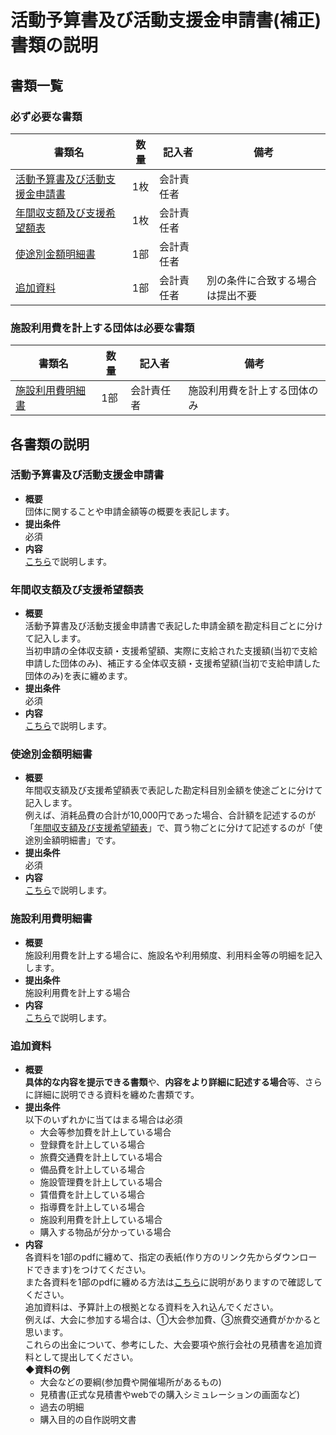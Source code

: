 # 活動予算書及び活動支援金申請書(補正)　書類の説明

## 書類一覧
### 必ず必要な書類
| 書類名       | 数量 | 記入者     | 備考 | 
| ------------ | ---- | ---------- | ---- | 
| [活動予算書及び活動支援金申請書](#活動予算書及び活動支援金申請書) | 1枚  | 会計責任者 |      | 
| [年間収支額及び支援希望額表](#年間収支額及び支援希望額表) | 1枚  | 会計責任者 |      | 
| [使途別金額明細書](#使途別金額明細書) | 1部  | 会計責任者 |      | 
| [追加資料](#追加資料) | 1部  | 会計責任者 | 別の条件に合致する場合は提出不要 | 


### 施設利用費を計上する団体は必要な書類
| 書類名       | 数量 | 記入者     | 備考 | 
| ------------ | ---- | ---------- | ---- | 
| [施設利用費明細書](#施設利用費明細書) | 1部  | 会計責任者 | 施設利用費を計上する団体のみ | 



## 各書類の説明
### 活動予算書及び活動支援金申請書
- **概要**  
団体に関することや申請金額等の概要を表記します。
- **提出条件**  
必須  
- **内容**  
[こちら](./活動予算書及び活動支援金申請書.md)で説明します。

### 年間収支額及び支援希望額表
- **概要**  
活動予算書及び活動支援金申請書で表記した申請金額を勘定科目ごとに分けて記入します。  
当初申請の全体収支額・支援希望額、実際に支給された支援額(当初で支給申請した団体のみ)、補正する全体収支額・支援希望額(当初で支給申請した団体のみ)を表に纏めます。
- **提出条件**  
必須  
- **内容**  
[こちら](./年間収支額及び支援希望額表.md)で説明します。

### 使途別金額明細書
- **概要**  
年間収支額及び支援希望額表で表記した勘定科目別金額を使途ごとに分けて記入します。  
例えば、消耗品費の合計が10,000円であった場合、合計額を記述するのが「[年間収支額及び支援希望額表](#年間収支額及び支援希望額表)」で、買う物ごとに分けて記述するのが「使途別金額明細書」です。
- **提出条件**  
必須  
- **内容**  
[こちら](./使途別金額明細書.md)で説明します。

### 施設利用費明細書
- **概要**  
施設利用費を計上する場合に、施設名や利用頻度、利用料金等の明細を記入します。
- **提出条件**  
施設利用費を計上する場合  
- **内容**  
[こちら](./施設利用費明細書.md)で説明します。

### 追加資料
- **概要**  
**具体的な内容を提示できる書類**や、**内容をより詳細に記述する場合**等、さらに詳細に説明できる資料を纏めた書類です。 
- **提出条件**  
以下のいずれかに当てはまる場合は必須  
  - 大会等参加費を計上している場合
  - 登録費を計上している場合
  - 旅費交通費を計上している場合
  - 備品費を計上している場合
  - 施設管理費を計上している場合
  - 賃借費を計上している場合
  - 指導費を計上している場合
  - 施設利用費を計上している場合  
  - 購入する物品が分かっている場合
- **内容**  
各資料を1部のpdfに纏めて、指定の表紙(作り方のリンク先からダウンロードできます)をつけてください。  
また各資料を1部のpdfに纏める方法は[こちら](./追加資料%20作り方.md)に説明がありますので確認してください。  
追加資料は、予算計上の根拠となる資料を入れ込んでください。  
例えば、大会に参加する場合は、①大会参加費、③旅費交通費がかかると思います。  
これらの出金について、参考にした、大会要項や旅行会社の見積書を追加資料として提出してください。  
  **◆資料の例**  
  - 大会などの要綱(参加費や開催場所があるもの)
  - 見積書(正式な見積書やwebでの購入シミュレーションの画面など)
  - 過去の明細
  - 購入目的の自作説明文書

